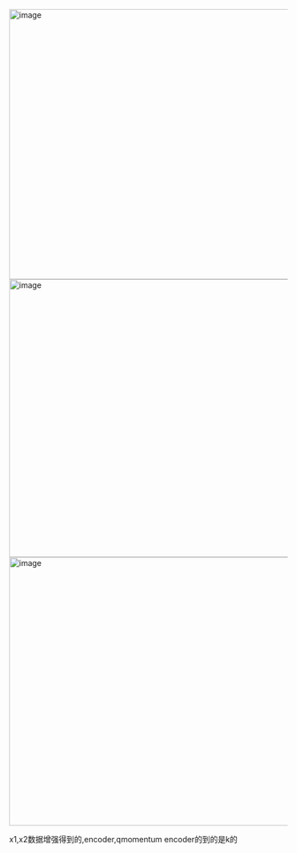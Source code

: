 <img width="849" height="488" alt="image" src="https://github.com/user-attachments/assets/c95f3b9c-22ec-4d5d-a9dc-4e36c691ff72" />


<img width="887" height="502" alt="image" src="https://github.com/user-attachments/assets/07650103-10d1-431d-9937-5cbc64c02da7" />


<img width="878" height="485" alt="image" src="https://github.com/user-attachments/assets/65127b6f-0b34-4f03-912b-4cce12621a48" />

x1,x2数据增强得到的,encoder,qmomentum encoder的到的是k的
